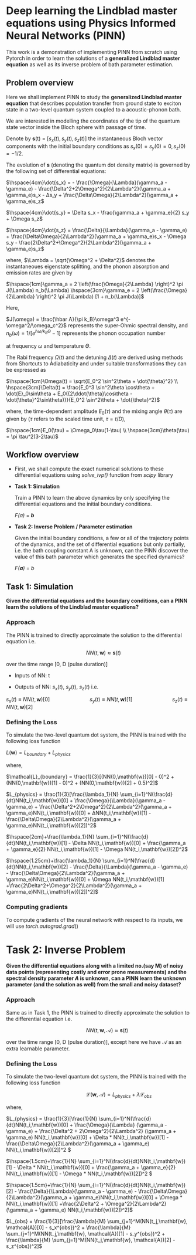 # Deep learning the Lindblad master equations using Physics Informed Neural Networks (PINN)

This work is a demonstration of implementing PINN from scratch using Pytorch in order to learn the solutions of a **generalized Lindblad master equation** as well as its inverse problem of bath parameter estimation.



## Problem overview

Here we shall implement PINN to study the **generalized Lindblad master equation** that describes population transfer from ground state to exciton state in a two-level quantum system coupled to a acoustic-phonon bath.


We are interested in modelling the coordinates of the tip of the quantum state vector inside the Bloch sphere with passage of time.


Denote by **s**(t) = $[s_x(t), s_y(t), s_z(t)]$ the instantaneous Bloch vector components with the initial boundary conditions as $s_x(0) = s_y(0) = 0, s_z(0) = -1/2$.  

The evolution of **s** (denoting the quantum dot density matrix) is governed by the following set of differential equations:

$\hspace{4cm}\dot{s_x} = - \frac{\Omega}{\Lambda}(\gamma_a - \gamma_e) - \frac{\Delta^2+2\Omega^2}{2\Lambda^2}(\gamma_a + \gamma_e)s_x - Δs_y + \frac{\Delta\Omega}{2\Lambda^2}(\gamma_a + \gamma_e)s_z$

$\hspace{4cm}\dot{s_y} = \Delta s_x - \frac{\gamma_a + \gamma_e}{2} s_y + \Omega s_z$

$\hspace{4cm}\dot{s_z} = \frac{\Delta}{\Lambda}(\gamma_a - \gamma_e) + \frac{\Delta\Omega}{2\Lambda^2}(\gamma_a + \gamma_e)s_x - \Omega s_y - \frac{2\Delta^2+\Omega^2}{2\Lambda^2}(\gamma_a + \gamma_e)s_z$

where,
$\Lambda = \sqrt{\Omega^2 + \Delta^2}$ denotes the instantaneoues eigenstate splitting, and the phonon absorption and emission rates are given by

$\hspace{1cm}\gamma_a = 2 \left(\frac{\Omega}{2\Lambda} \right)^2 \pi J(\Lambda) n_b(\Lambda)
\hspace{3cm}\gamma_e = 2 \left(\frac{\Omega}{2\Lambda} \right)^2 \pi J(\Lambda) [1 + n_b(\Lambda)]$

Here,

$J(\omega) = \frac{\hbar A}{\pi k_B}\omega^3 e^{-\omega^2/\omega_c^2}$ represents the super-Ohmic spectral density, and $n_b(\omega) = 1/[e^{\hbar \omega / k_B \Theta} - 1]$ represents the phonon occupation number

at frequency $\omega$ and temperature $\Theta$.

The Rabi frequency $\Omega(t)$ and the detuning $\Delta(t)$ are derived using methods from Shortcuts to Adiabaticity and under suitable transformations they can be expressed as

$\hspace{1cm}\Omega(t) = \sqrt{E_0^2 \sin^2\theta + \dot{\theta}^2} \\
\hspace{3cm}\Delta(t) = \frac{E_0^3 \sin^2\theta \cos\theta + \dot{E}_0\sin\theta + E_0({2\ddot{\theta}\cos\theta - \dot{\theta}^2\sin\theta)}}{E_0^2 \sin^2\theta + \dot{\theta}^2}$

where, the time-dependent amplitude $E_0(\tau)$ and the mixing angle $\theta(\tau)$ are given by ($\tau$ refers to the scaled time unit, $\tau = t/D$),

$\hspace{1cm}E_0(\tau) = \Omega_0\tau(1-\tau) \\
\hspace{3cm}\theta(\tau) = \pi \tau^2(3-2\tau)$


## Workflow overview

* First, we shall compute the exact numerical solutions to these differential equations using *solve_ivp()* function from *scipy* library

* **Task 1: Simulation**

    Train a PINN to learn the above dynamics by only specifying the differential equations and the initial boundary conditions.

    *F(a)* = ***b***

* **Task 2: Inverse Problem / Parameter estimation**

    Given the initial boundary conditions, a few or all of the trajectory points of the dynamics, and the set of differential equations but only partially, i.e. the bath coupling constant A is unknown, can the PINN discover the value of this bath parameter which generates the specified dynamics?

    *F(****a****)* = *b*





## Task 1: Simulation

**Given the differential equations and the boundary conditions, can a PINN learn the solutions of the Lindblad master equations?**

### Approach

The PINN is trained to directly approximate the solution to the differential equation i.e.

$\hspace{6cm}NN(t,\mathbf{w}) \approx \mathbf{s}(t)$

over the time range [0, D (pulse duration)]

* Inputs of NN: t

* Outputs of NN: $s_x(t)$, $s_y(t)$,  $s_z(t)$ i.e.

$s_x(t) ≡ NN(t,\mathbf{w})[0] \hspace{3cm} s_y(t) ≡ NN(t,\mathbf{w})[1]  \hspace{3cm} s_z(t) ≡ NN(t,\mathbf{w})[2]$

### Defining the Loss

To simulate the two-level quantum dot system, the PINN is trained with the following loss function

$L(\mathbf{w}) = L_{boundary} + L_{physics}$

where,

$\mathcal{L}_{boundary} = \frac{1}{3}[(NN(0,\mathbf{w})[0] - 0)^2 + (NN(0,\mathbf{w})[1] - 0)^2 + (NN(0,\mathbf{w})[2] + 0.5)^2]$

$L_{physics} = \frac{1}{3}[\frac{\lambda_1}{N} \sum_{i=1}^N(\frac{d}{dt}NN(t_i,\mathbf{w})[0] + \frac{\Omega}{\Lambda}(\gamma_a - \gamma_e) + \frac{\Delta^2+2\Omega^2}{2\Lambda^2}(\gamma_a + \gamma_e)NN(t_i,\mathbf{w})[0] + ΔNN(t_i,\mathbf{w})[1] - \frac{\Delta\Omega}{2\Lambda^2}(\gamma_a + \gamma_e)NN(t_i,\mathbf{w})[2])^2$ 

$\hspace{2cm}+\frac{\lambda_1}{N} \sum_{i=1}^N(\frac{d}{dt}NN(t_i,\mathbf{w})[1] - \Delta NN(t_i,\mathbf{w})[0] + \frac{\gamma_a + \gamma_e}{2} NN(t_i,\mathbf{w})[1] - \Omega NN(t_i,\mathbf{w})[2])^2$

$\hspace{1.25cm}+\frac{\lambda_1}{N} \sum_{i=1}^N(\frac{d}{dt}NN(t_i,\mathbf{w})[2] - \frac{\Delta}{\Lambda}(\gamma_a - \gamma_e) - \frac{\Delta\Omega}{2\Lambda^2}(\gamma_a + \gamma_e)NN(t_i,\mathbf{w})[0] + \Omega NN(t_i,\mathbf{w})[1] +\frac{2\Delta^2+\Omega^2}{2\Lambda^2}(\gamma_a + \gamma_e)NN(t_i,\mathbf{w})[2])^2]$



### Computing gradients

To compute gradients of the neural network with respect to its inputs, we will use $torch.autograd.grad()$



# Task 2: Inverse Problem

**Given the differential equations along with a limited no.(say M) of noisy data points (representing costly and error prone measurements) and the spectral density parameter *A* is unknown, can a PINN learn the unknown parameter (and the solution as well) from the small and noisy dataset?**


### Approach

Same as in Task 1, the PINN is trained to directly approximate the solution to the differential equation i.e.

$\hspace{6cm}NN(t,\mathbf{w},\mathcal{A}) \approx \mathbf{s}(t)$

over the time range [0, D (pulse duration)], except here we have $\mathcal{A}$ as an extra learnable parameter.


### Defining the Loss

To simulate the two-level quantum dot system, the PINN is trained with the following loss function

$\hspace{6cm} \mathcal{L}(\mathbf{w}, \mathcal{A}) = L_{physics} + \lambda\mathcal{L}_{obs}$

where,

$L_{physics} = \frac{1}{3}[\frac{1}{N} \sum_{i=1}^N(\frac{d}{dt}NN(t_i,\mathbf{w})[0] + \frac{\Omega}{\Lambda} (\gamma_a - \gamma_e) + \frac{\Delta^2 + 2\Omega^2}{2\Lambda^2} (\gamma_a + \gamma_e) NN(t_i,\mathbf{w})[0] + \Delta * NN(t_i,\mathbf{w})[1] - \frac{\Delta\Omega}{2\Lambda^2}(\gamma_a + \gamma_e) NN(t_i,\mathbf{w})[2])^2 $

$\hspace{1.5cm}+\frac{1}{N} \sum_{i=1}^N(\frac{d}{dt}NN(t_i,\mathbf{w})[1] - \Delta * NN(t_i,\mathbf{w})[0] + \frac{\gamma_a + \gamma_e}{2} NN(t_i,\mathbf{w})[1] - \Omega * NN(t_i,\mathbf{w})[2])^2 $

$\hspace{1.5cm}+\frac{1}{N} \sum_{i=1}^N(\frac{d}{dt}NN(t_i,\mathbf{w})[2] - \frac{\Delta}{\Lambda}(\gamma_a - \gamma_e) - \frac{\Delta\Omega}{2\Lambda^2}(\gamma_a + \gamma_e)NN(t_i,\mathbf{w})[0] + \Omega * NN(t_i,\mathbf{w})[1] +\frac{2\Delta^2 + \Omega^2}{2\Lambda^2} (\gamma_a + \gamma_e) NN(t_i,\mathbf{w})[2])^2]$

$L_{obs} = \frac{1}{3}[\frac{\lambda}{M} \sum_{j=1}^M(NN(t_j,\mathbf{w}, \mathcal{A})[0] - s_x^{obs})^2 + \frac{\lambda}{M} \sum_{j=1}^M(NN(t_j,\mathbf{w}, \mathcal{A})[1] - s_y^{obs})^2 + \frac{\lambda}{M} \sum_{j=1}^M(NN(t_j,\mathbf{w}, \mathcal{A})[2] - s_z^{obs})^2]$
